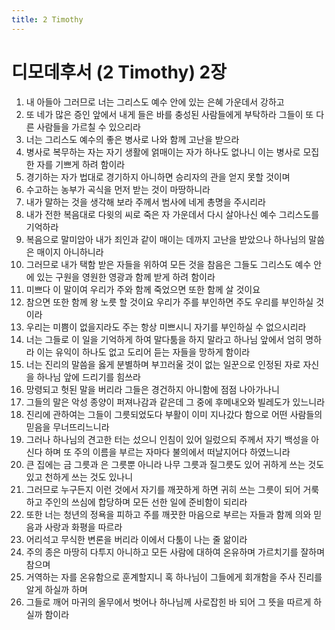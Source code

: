 ```yaml
---
title: 2 Timothy
---
```


# 디모데후서 (2 Timothy) 2장
1. 내 아들아 그러므로 너는 그리스도 예수 안에 있는 은혜 가운데서 강하고
1. 또 네가 많은 증인 앞에서 내게 들은 바를 충성된 사람들에게 부탁하라 그들이 또 다른 사람들을 가르칠 수 있으리라
1. 너는 그리스도 예수의 좋은 병사로 나와 함께 고난을 받으라
1. 병사로 복무하는 자는 자기 생활에 얽매이는 자가 하나도 없나니 이는 병사로 모집한 자를 기쁘게 하려 함이라
1. 경기하는 자가 법대로 경기하지 아니하면 승리자의 관을 얻지 못할 것이며
1. 수고하는 농부가 곡식을 먼저 받는 것이 마땅하니라
1. 내가 말하는 것을 생각해 보라 주께서 범사에 네게 총명을 주시리라
1. 내가 전한 복음대로 다윗의 씨로 죽은 자 가운데서 다시 살아나신 예수 그리스도를 기억하라
1. 복음으로 말미암아 내가 죄인과 같이 매이는 데까지 고난을 받았으나 하나님의 말씀은 매이지 아니하니라
1. 그러므로 내가 택함 받은 자들을 위하여 모든 것을 참음은 그들도 그리스도 예수 안에 있는 구원을 영원한 영광과 함께 받게 하려 함이라
1. 미쁘다 이 말이여 우리가 주와 함께 죽었으면 또한 함께 살 것이요
1. 참으면 또한 함께 왕 노릇 할 것이요 우리가 주를 부인하면 주도 우리를 부인하실 것이라
1. 우리는 미쁨이 없을지라도 주는 항상 미쁘시니 자기를 부인하실 수 없으시리라
1. 너는 그들로 이 일을 기억하게 하여 말다툼을 하지 말라고 하나님 앞에서 엄히 명하라 이는 유익이 하나도 없고 도리어 듣는 자들을 망하게 함이라
1. 너는 진리의 말씀을 옳게 분별하며 부끄러울 것이 없는 일꾼으로 인정된 자로 자신을 하나님 앞에 드리기를 힘쓰라
1. 망령되고 헛된 말을 버리라 그들은 경건하지 아니함에 점점 나아가나니
1. 그들의 말은 악성 종양이 퍼져나감과 같은데 그 중에 후메내오와 빌레도가 있느니라
1. 진리에 관하여는 그들이 그릇되었도다 부활이 이미 지나갔다 함으로 어떤 사람들의 믿음을 무너뜨리느니라
1. 그러나 하나님의 견고한 터는 섰으니 인침이 있어 일렀으되 주께서 자기 백성을 아신다 하며 또 주의 이름을 부르는 자마다 불의에서 떠날지어다 하였느니라
1. 큰 집에는 금 그릇과 은 그릇뿐 아니라 나무 그릇과 질그릇도 있어 귀하게 쓰는 것도 있고 천하게 쓰는 것도 있나니
1. 그러므로 누구든지 이런 것에서 자기를 깨끗하게 하면 귀히 쓰는 그릇이 되어 거룩하고 주인의 쓰심에 합당하며 모든 선한 일에 준비함이 되리라
1. 또한 너는 청년의 정욕을 피하고 주를 깨끗한 마음으로 부르는 자들과 함께 의와 믿음과 사랑과 화평을 따르라
1. 어리석고 무식한 변론을 버리라 이에서 다툼이 나는 줄 앎이라
1. 주의 종은 마땅히 다투지 아니하고 모든 사람에 대하여 온유하며 가르치기를 잘하며 참으며
1. 거역하는 자를 온유함으로 훈계할지니 혹 하나님이 그들에게 회개함을 주사 진리를 알게 하실까 하며
1. 그들로 깨어 마귀의 올무에서 벗어나 하나님께 사로잡힌 바 되어 그 뜻을 따르게 하실까 함이라